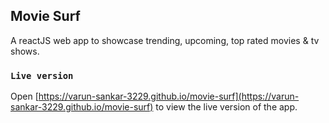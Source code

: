 ## Movie Surf

A reactJS web app to showcase trending, upcoming, top rated movies & tv shows.

### `Live version`
Open [https://varun-sankar-3229.github.io/movie-surf](https://varun-sankar-3229.github.io/movie-surf) to view the live version of the app.
